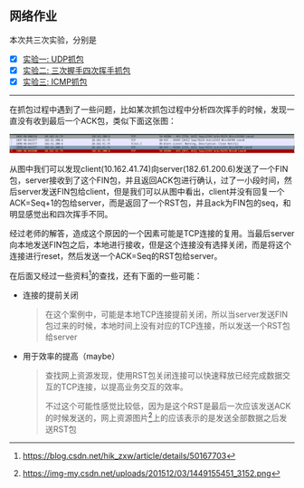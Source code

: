 ## 网络作业

本次共三次实验，分别是

- [x] [实验一: UDP抓包](./实验一)
- [x] [实验二: 三次握手四次挥手抓包](实验二)
- [x] [实验三: ICMP抓包](实验三)

<hr/>

在抓包过程中遇到了一些问题，比如某次抓包过程中分析四次挥手的时候，发现一直没有收到最后一个ACK包，类似下面这张图：

<img src="./wave.png">

从图中我们可以发现client(10.162.41.74)向server(182.61.200.6)发送了一个FIN包，server接收到了这个FIN包，并且返回ACK包进行确认，过了一小段时间，然后server发送FIN包给client，但是我们可以从图中看出，client并没有回复一个ACK=Seq+1的包给server，而是返回了一个RST包，并且ack为FIN包的seq，和明显感觉出和四次挥手不同。

经过老师的解答，造成这个原因的一个因素可能是TCP连接的复用。当最后server向本地发送FIN包之后，本地进行接收，但是这个连接没有选择关闭，而是将这个连接进行reset，然后发送一个ACK=Seq的RST包给server。

在后面又经过一些资料[^1]的查找，还有下面的一些可能：

- 连接的提前关闭

  > 在这个案例中，可能是本地TCP连接提前关闭，所以当server发送FIN包过来的时候，本地时间上没有对应的TCP连接，所以发送一个RST包给server

- 用于效率的提高（maybe）

  > 查找网上资源发现，使用RST包关闭连接可以快速释放已经完成数据交互的TCP连接，以提高业务交互的效率。
  >
  > 不过这个可能性感觉比较低，因为是这个RST是最后一次应该发送ACK的时候发送的，网上资源图片[^2]上的应该表示的是发送全部数据之后发送RST包

[^1]: https://blog.csdn.net/hik_zxw/article/details/50167703
[^2]:https://img-my.csdn.net/uploads/201512/03/1449155451_3152.png

